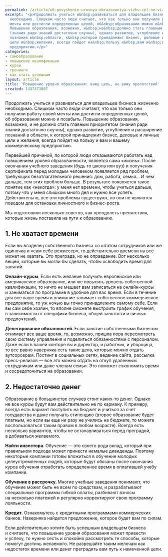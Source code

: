 ```yaml
---
permalink: /article/u6-povyshenie-urovnya-obrazovaniya-vizhu-cel-ne-vizhu-prepyatstviy
excerpt: "<p>Продолжать учиться и&nbsp;развиваться для владельцев бизнеса жизненно
  необходимо. Слишком часто люди считают, что как только они получили работу своей
  мечты или достигли определенных целей, об&nbsp;образовании можно и&nbsp;позабыть.
  Повышение образования, возможно, и&nbsp;не&nbsp;должно стать главным приоритетом
  (знания ради знаний достаточно скучны), однако развитие, углубление и&nbsp;расширение
  познаний в&nbsp;области, к&nbsp;которой принадлежит бизнес, деловые и&nbsp;личные
  цели и&nbsp;желания, всегда пойдет на&nbsp;пользу и&nbsp;вам и&nbsp;вашему коммерческому
  предприятию.</p>"
categories:
- самообразование
- повышение квалификации
- курсы
- тренинги
- как стать успешным
layout: article
title: 'Повышение уровня образования: вижу цель, не вижу препятствий'
created: 1437373807
---
```

<p>Продолжать учиться и&nbsp;развиваться для владельцев бизнеса жизненно необходимо. Слишком часто люди считают, что как только они получили работу своей мечты или достигли определенных целей, об&nbsp;образовании можно и&nbsp;позабыть. Повышение образования, возможно, и&nbsp;не&nbsp;должно стать главным приоритетом (знания ради знаний достаточно скучны), однако развитие, углубление и&nbsp;расширение познаний в&nbsp;области, к&nbsp;которой принадлежит бизнес, деловые и&nbsp;личные цели и&nbsp;желания, всегда пойдет на&nbsp;пользу и&nbsp;вам и&nbsp;вашему коммерческому предприятию.</p>
<p>Первейшей причиной, по&nbsp;которой люди отказываются работать над повышением уровня образованности, является сама «жизнь». После окончания учебного заведения (будь то&nbsp;школа или вуз) и&nbsp;получения сертификата перед молодым человеком появляется ряд проблем, требующих безотлагательного решения: дом, работа, семья... И&nbsp;чем дальше, тем этих проблем больше. В&nbsp;результате появляется такое понятие как «некогда»: у&nbsp;меня нет времени, чтобы учиться дальше, потому что у&nbsp;меня слишком много дел и&nbsp;нужно все успеть. Действительно, все эти проблемы существуют, но&nbsp;они не&nbsp;являются поводом для остановки личностного и&nbsp;бизнес-роста. </p>
<p>Мы&nbsp;подготовили несколько советов, как преодолеть препятствия, которые жизнь поставила на&nbsp;пути к&nbsp;образованию.</p>
<h2>1. Не&nbsp;хватает времени</h2>
<p>Если вы&nbsp;владелец собственного бизнеса со&nbsp;штатом сотрудников или&nbsp;же одиночка и&nbsp;«сам себе режиссер», то&nbsp;действительно времени на&nbsp;все может не&nbsp;хватать. Это преграда, но&nbsp;не&nbsp;оправдание. Вот несколько вещей, которые вы&nbsp;могли&nbsp;бы сделать, чтобы освободить время для занятий.</p>
<p><strong>Онлайн-курсы</strong>. Если есть желание получить европейское или американское образование, или&nbsp;же повысить уровень собственной квалификации, то&nbsp;ничто не&nbsp;мешает вам записаться на&nbsp;онлайн-курсы и&nbsp;заниматься по&nbsp;программе в&nbsp;удобное для вас время. Если в&nbsp;течение дня все ваше время и&nbsp;внимание занимает собственное коммерческое предприятие, то&nbsp;уж&nbsp;ночью вы&nbsp;точно принадлежите самому себе. Если вы&nbsp;сам себе хозяин, то&nbsp;вполне сможете выстроить график обучения, в&nbsp;зависимости от&nbsp;специфики бизнеса, общей занятости и&nbsp;личных предпочтений.</p>
<p><strong>Делегирование обязанностей. </strong>Если занятие собственными бизнесом отнимает все ваше время, то, возможно, пришла пора пересмотреть свою систему управления и&nbsp;поделиться обязанностями с&nbsp;персоналом. Даже если в&nbsp;вашей конторе вы&nbsp;и&nbsp;директор, и&nbsp;работник, и&nbsp;уборщица, то&nbsp;все равно наверняка есть такие дела, которые можно отдать аутсорсерам. Постинг в&nbsp;социальных сетях, ведение сайта, рассылка пресс-релизов&nbsp;— все это можно отдать на&nbsp;откуп удаленным сотрудникам или даже членам семьи. Это поможет сэкономить время и&nbsp;сосредоточиться на&nbsp;образовании.</p>
<h2>2. Недостаточно денег</h2>
<p>Образование в&nbsp;большинстве случаев стоит каких-то денег. Однако не&nbsp;все курсы будут вам действительно не&nbsp;по&nbsp;карману. К&nbsp;примеру, всегда есть вариант поступить на&nbsp;бюджет и&nbsp;учиться за&nbsp;счет государства и&nbsp;даже получать стипендию (второе образование будет платным, но&nbsp;если вы&nbsp;еще ни&nbsp;разу не&nbsp;учились на&nbsp;бюджете, то&nbsp;можете воспользоваться таким правом в&nbsp;любом возрасте). Всегда есть несколько вариантов, чтобы не&nbsp;останавливаться перед преградой, а&nbsp;добиваться желаемого. </p>
<p><strong>Найти инвестора. </strong>Обучение&nbsp;— это своего рода вклад, который при правильном подходе может принести немалые дивиденды. Поэтому некоторые компании готовы вложиться в&nbsp;обучение молодых целеустремленных людей, которые будут обязаны после окончания курса обучения отработать определенное время в&nbsp;оплатившей учебу компании.</p>
<p><strong>Обучение в&nbsp;рассрочку. </strong>Многие учебные заведения понимают, что обучение может быть не&nbsp;всем по&nbsp;средствам, и&nbsp;разрабатывают специальные программы гибкой оплаты, разбивают взносы на&nbsp;несколько платежей и&nbsp;регулярно корректируют свою программу лояльности.</p>
<p><strong>Кредит.</strong> Ознакомьтесь с&nbsp;кредитными программами коммерческих банков. Наверняка найдется предложение, которое будет вам по&nbsp;силам.</p>
<p>Если действительно хотите быть успешным владельцем бизнеса и&nbsp;считаете, что повышение уровня образования может привести к&nbsp;успеху, то&nbsp;нужно сесть и&nbsp;спокойно рассмотреть те&nbsp;способы, которые помогут достичь желаемого. Не&nbsp;разрешайте таким мелочам как недостаток времени или денег преградить вам путь к&nbsp;намеченной цели.</p>
